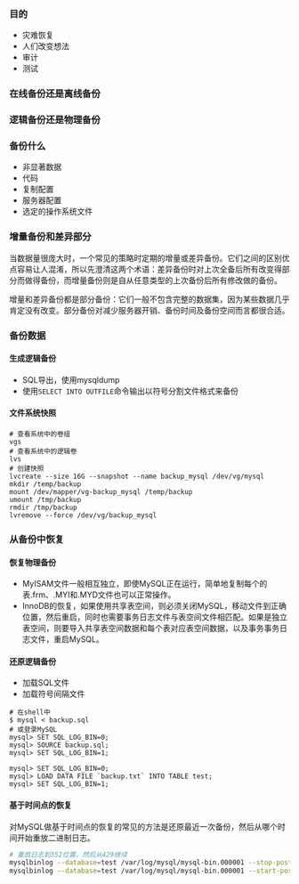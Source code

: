 ### 目的

- 灾难恢复
- 人们改变想法
- 审计
- 测试

### 在线备份还是离线备份

### 逻辑备份还是物理备份

### 备份什么

- 非显著数据
- 代码
- 复制配置
- 服务器配置
- 选定的操作系统文件

### 增量备份和差异部分

当数据量很庞大时，一个常见的策略时定期的增量或差异备份。它们之间的区别优点容易让人混淆，所以先澄清这两个术语：差异备份时对上次全备后所有改变得部分而做得备份，而增量备份则是自从任意类型的上次备份后所有修改做的备份。

增量和差异备份都是部分备份：它们一般不包含完整的数据集，因为某些数据几乎肯定没有改变。部分备份对减少服务器开销、备份时间及备份空间而言都很合适。

### 备份数据

#### 生成逻辑备份

- SQL导出，使用mysqldump
- 使用`SELECT INTO OUTFILE`命令输出以符号分割文件格式来备份

#### 文件系统快照

```shell
# 查看系统中的卷组
vgs
# 查看系统中的逻辑卷
lvs
# 创建快照
lvcreate --size 16G --snapshot --name backup_mysql /dev/vg/mysql
mkdir /temp/backup
mount /dev/mapper/vg-backup_mysql /temp/backup
umount /tmp/backup
rmdir /tmp/backup
lvremove --force /dev/vg/backup_mysql
```

### 从备份中恢复

#### 恢复物理备份

- MyISAM文件一般相互独立，即使MySQL正在运行，简单地复制每个的表.frm、.MYI和.MYD文件也可以正常操作。
- InnoDB的恢复，如果使用共享表空间，则必须关闭MySQL，移动文件到正确位置，然后重启，同时也需要事务日志文件与表空间文件相匹配。如果是独立表空间，则要导入共享表空间数据和每个表对应表空间数据，以及事务事务日志文件，重启MySQL。

#### 还原逻辑备份

- 加载SQL文件
- 加载符号间隔文件

```shell
# 在shell中
$ mysql < backup.sql
# 或登录MySQL
mysql> SET SQL_LOG_BIN=0;
mysql> SOURCE backup.sql;
mysql> SET SQL_LOG_BIN=1;

mysql> SET SQL_LOG_BIN=0;
mysql> LOAD DATA FILE `backup.txt` INTO TABLE test;
mysql> SET SQL_LOG_BIN=1;
```

#### 基于时间点的恢复

对MySQL做基于时间点的恢复的常见的方法是还原最近一次备份，然后从哪个时间开始重放二进制日志。

```sh
# 重放日志到352位置，然后从429继续
mysqlbinlog --database=test /var/log/mysql/mysql-bin.000001 --stop-postion=352 | mysql -uroot -p
mysqlbinlog --database=test /var/log/mysql/mysql-bin.000001 --start-postion=429 | mysql -uroot -p
```

